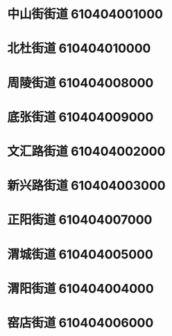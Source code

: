 # 中山街街道 610404001000
# 北杜街道 610404010000
# 周陵街道 610404008000
# 底张街道 610404009000
# 文汇路街道 610404002000
# 新兴路街道 610404003000
# 正阳街道 610404007000
# 渭城街道 610404005000
# 渭阳街道 610404004000
# 窑店街道 610404006000
